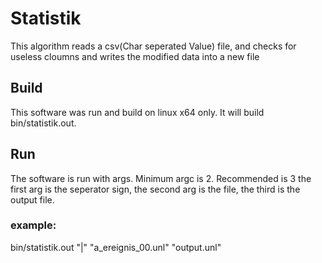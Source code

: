 # Statistik
This algorithm reads a csv(Char seperated Value) file, and checks for useless cloumns and writes the modified data into a new file

## Build
This software was run and build on linux x64 only.
It will build bin/statistik.out.

## Run
The software is run with args. Minimum argc is 2. Recommended is 3
the first arg is the seperator sign, the second arg is the file, the third is the output file.

### example:
bin/statistik.out "|" "a_ereignis_00.unl" "output.unl"

